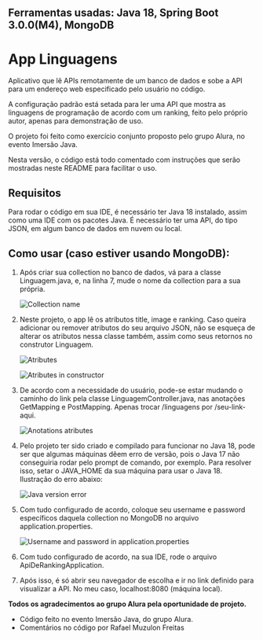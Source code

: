 <h2>Ferramentas usadas: Java 18, Spring Boot 3.0.0(M4), MongoDB</h2>

<h1>App Linguagens</h1>

<p>Aplicativo que lê APIs remotamente de um banco de dados e sobe a API para um endereço web especificado pelo usuário no código. </p>

<p>A configuração padrão está setada para ler uma API que mostra as linguagens de programação de acordo com um ranking, feito pelo próprio autor, apenas para demonstração de uso. </p>

<p>O projeto foi feito como exercício conjunto proposto pelo grupo Alura, no evento Imersão Java.  </p>

<p>Nesta versão, o código está todo comentado com instruções que serão mostradas neste README para facilitar o uso. </p>

<h2>Requisitos</h2>

<p>Para rodar o código em sua IDE, é necessário ter Java 18 instalado, assim como uma IDE com os pacotes Java. É necessário ter uma API, do tipo JSON, em algum banco de dados em nuvem ou local. </p>



<h2>Como usar (caso estiver usando MongoDB): </h2>

1. Após criar sua collection no banco de dados, vá para a classe Linguagem.java, e, na linha 7, mude o nome da collection para a sua própria.

    ![Collection name](https://imgur.com/YhkpoWHl.png)

2. Neste projeto, o app lê os atributos title, image e ranking. Caso queira adicionar ou remover atributos do seu arquivo JSON, não se esqueça de alterar os atributos nessa classe também, assim como seus retornos no construtor Linguagem.

    ![Atributes](https://imgur.com/ltPytM7l.png)
    
    ![Atributes in constructor](https://imgur.com/OyOGO0El.png)

3. De acordo com a necessidade do usuário, pode-se estar mudando o caminho do link pela classe LinguagemController.java, nas anotações GetMapping e PostMapping. Apenas trocar /linguagens por /seu-link-aqui.

    ![Anotations atributes](https://imgur.com/gEdm0wGl.png)

4. Pelo projeto ter sido criado e compilado para funcionar no Java 18, pode ser que algumas máquinas dêem erro de versão, pois o Java 17 não conseguiria rodar pelo prompt de comando, por exemplo. Para resolver isso, setar o JAVA_HOME da sua máquina para usar o Java 18. Ilustração do erro abaixo:

    ![Java version error](https://imgur.com/hObngzwl.png)

5. Com tudo configurado de acordo, coloque seu username e password específicos daquela collection no MongoDB no arquivo application.properties.

    ![Username and password in application.properties](https://imgur.com/k3HiScKl.png)
    
6. Com tudo configurado de acordo, na sua IDE, rode o arquivo ApiDeRankingApplication.

7. Após isso, é só abrir seu navegador de escolha e ir no link definido para visualizar a API. No meu caso, localhost:8080 (máquina local).
    
<strong>Todos os agradecimentos ao grupo Alura pela oportunidade de projeto.</strong>

- Código feito no evento Imersão Java, do grupo Alura.
- Comentários no código por Rafael Muzulon Freitas
